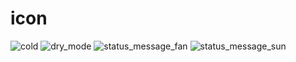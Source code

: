 # icon

![cold](https://user-images.githubusercontent.com/24597718/38290201-17605a88-3815-11e8-923d-2cd60845728f.png)
![dry_mode](https://user-images.githubusercontent.com/24597718/38290203-183b7348-3815-11e8-8e2b-e9ea3846e259.png)
![status_message_fan](https://user-images.githubusercontent.com/24597718/38290220-2d03bd58-3815-11e8-89a7-15a0e62764cf.png)
![status_message_sun](https://user-images.githubusercontent.com/24597718/38290225-2f4f9726-3815-11e8-9c27-ac30b9fc280f.png)
